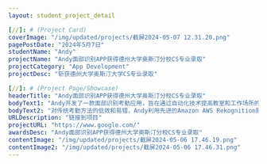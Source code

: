 ```yaml
---
layout: student_project_detail

[//]: # (Project Card)
coverImage: "/img/updated/projects/截屏2024-05-07 12.31.20.png"
pagePostDate: "2024年5月7日"
studentName: "Andy"
projectName: "Andy面部识别APP获得德州大学奥斯汀分校CS专业录取"
projectCategory: "App Development"
projectDesc: "斩获德州大学奥斯汀大学CS专业录取"

[//]: # (Project Page/Showcase)
headerTitle: "Andy面部识别APP获得德州大学奥斯汀分校CS专业录取"
bodyText1: "Andy开发了一款面部识别考勤应用，旨在通过自动化技术提高教室和工作场所的考勤效率。"
bodyText2: "对传统考勤方法的低效和易错，Andy利用先进的Amazon AWS Rekognition服务和Google Firebase后端，创造了一个能够实时识别和记录出勤的移动应用。"
URLDescription: "链接到项目"
projectURL: "https://www.google.com/"
awardsDesc: "Andy面部识别APP获得德州大学奥斯汀分校CS专业录取"
contentImage: "/img/updated/projects/截屏2024-05-06 17.46.19.png"
contentImage2: "/img/updated/projects/截屏2024-05-06 17.46.31.png"
---
```

